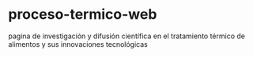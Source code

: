 # proceso-termico-web
pagina  de investigación y difusión científica en el tratamiento térmico de alimentos y sus innovaciones tecnológicas
